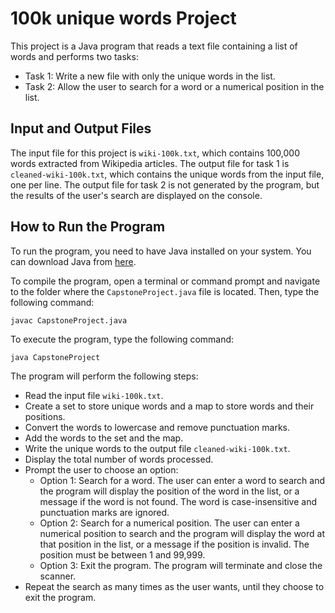 # 100k unique words Project

This project is a Java program that reads a text file containing a list of words and performs two tasks:

- Task 1: Write a new file with only the unique words in the list.
- Task 2: Allow the user to search for a word or a numerical position in the list.

## Input and Output Files

The input file for this project is `wiki-100k.txt`, which contains 100,000 words extracted from Wikipedia articles. The output file for task 1 is `cleaned-wiki-100k.txt`, which contains the unique words from the input file, one per line. The output file for task 2 is not generated by the program, but the results of the user's search are displayed on the console.

## How to Run the Program

To run the program, you need to have Java installed on your system. You can download Java from [here](https://www.java.com/en/download/).

To compile the program, open a terminal or command prompt and navigate to the folder where the `CapstoneProject.java` file is located. Then, type the following command:

```
javac CapstoneProject.java
```

To execute the program, type the following command:

```
java CapstoneProject
```

The program will perform the following steps:

- Read the input file `wiki-100k.txt`.
- Create a set to store unique words and a map to store words and their positions.
- Convert the words to lowercase and remove punctuation marks.
- Add the words to the set and the map.
- Write the unique words to the output file `cleaned-wiki-100k.txt`.
- Display the total number of words processed.
- Prompt the user to choose an option:
    - Option 1: Search for a word. The user can enter a word to search and the program will display the position of the word in the list, or a message if the word is not found. The word is case-insensitive and punctuation marks are ignored.
    - Option 2: Search for a numerical position. The user can enter a numerical position to search and the program will display the word at that position in the list, or a message if the position is invalid. The position must be between 1 and 99,999.
    - Option 3: Exit the program. The program will terminate and close the scanner.
- Repeat the search as many times as the user wants, until they choose to exit the program.
